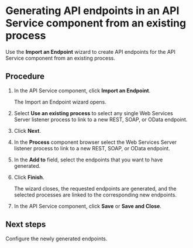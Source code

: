 # Generating API endpoints in an API Service component from an existing process

<head>
  <meta name="guidename" content="API Management"/>
  <meta name="context" content="GUID-0DBEBCCF-3C1B-49B8-A783-6C28D8F95207"/>
</head>


Use the **Import an Endpoint** wizard to create API endpoints for the API Service component from an existing process.

## Procedure

1.  In the API Service component, click **Import an Endpoint**.

    The Import an Endpoint wizard opens.

2.  Select **Use an existing process** to select any single Web Services Server listener process to link to a new REST, SOAP, or OData endpoint.

3.  Click **Next**.

4.  In the **Process** component browser select the Web Services Server listener process to link to a new REST, SOAP, or OData endpoint.

5.  In the **Add to** field, select the endpoints that you want to have generated.

6.  Click **Finish**.

    The wizard closes, the requested endpoints are generated, and the selected processes are linked to the corresponding new endpoints.

7.  In the API Service component, click **Save** or **Save and Close**.

## Next steps

Configure the newly generated endpoints. 